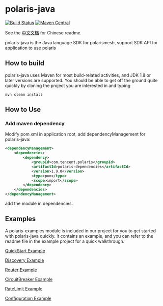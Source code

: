 polaris-java
========================================
[![Build Status](https://github.com/polarismesh/polaris-java/actions/workflows/testing.yml/badge.svg)](https://github.com/PolarisMesh/polaris-java/actions/workflows/testing.yml)
[![Maven Central](https://img.shields.io/maven-central/v/com.tencent.polaris/polaris-dependencies?label=Maven%20Central)](https://search.maven.org/search?q=g:com.tencent.polaris%20AND%20a:polaris-dependencies)

See the [中文文档](https://github.com/polarismesh/polaris-java/blob/master/README-zh.md) for Chinese readme.

polaris-java is the Java language SDK for polarismesh, support SDK API for application to use polaris

## How to build

polaris-java uses Maven for most build-related activities, and JDK 1.8 or later versions are supported.
You should be able to get off the ground quite quickly by cloning the project you are interested in and typing:
 ```
 mvn clean install
 ```

## How to Use

### Add maven dependency

Modify pom.xml in application root, add dependencyManagement for polaris-java:

```xml
<dependencyManagement>
    <dependencies>
        <dependency>
            <groupId>com.tencent.polaris</groupId>
            <artifactId>polaris-dependencies</artifactId>
            <version>1.9.0</version>
            <type>pom</type>
            <scope>import</scope>
        </dependency>
    </dependencies>
</dependencyManagement>
```

add the module in dependencies.

## Examples

A polaris-examples module is included in our project for you to get started with polaris-java quickly. It contains an example, and you can refer to the readme file in the example project for a quick walkthrough.

[QuickStart Example](https://github.com/polarismesh/polaris-java/tree/main/polaris-examples/quickstart-example)

[Discovery Example](https://github.com/polarismesh/polaris-java/tree/main/polaris-examples/discovery-example)

[Router Example](https://github.com/polarismesh/polaris-java/tree/main/polaris-examples/router-example)

[CircuitBreaker Example](https://github.com/polarismesh/polaris-java/tree/main/polaris-examples/circuitbreaker-example)

[RateLimit Example](https://github.com/polarismesh/polaris-java/tree/main/polaris-examples/ratelimit-example)

[Configuration Example](https://github.com/polarismesh/polaris-java/tree/main/polaris-examples/configuration-example)
